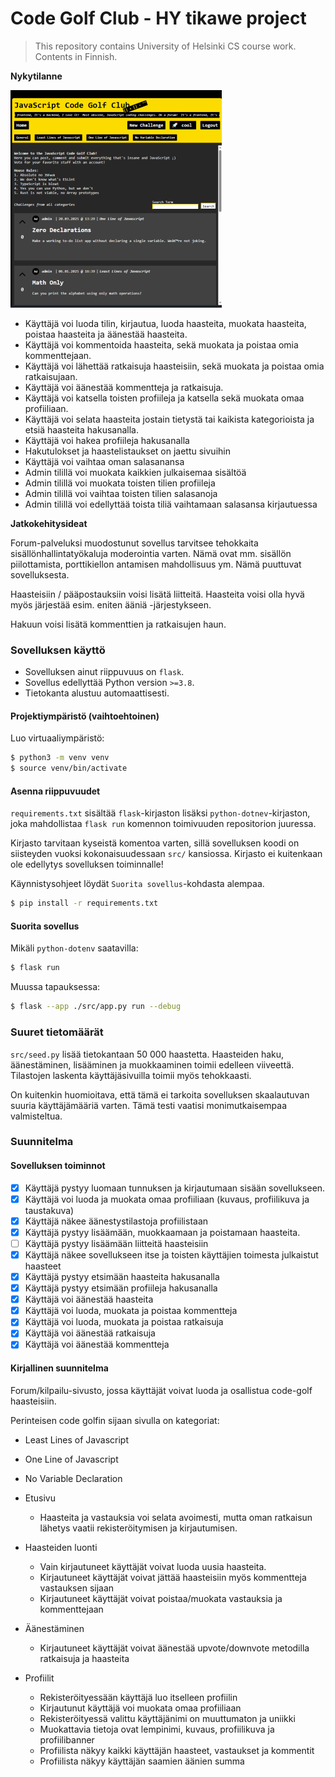 # Code Golf Club - HY tikawe project
> This repository contains University of Helsinki CS course work. Contents in Finnish.

**Nykytilanne**

![preview](preview.png)

- Käyttäjä voi luoda tilin, kirjautua, luoda haasteita, muokata haasteita, poistaa haasteita ja äänestää haasteita.
- Käyttäjä voi kommentoida haasteita, sekä muokata ja poistaa omia kommenttejaan.
- Käyttäjä voi lähettää ratkaisuja haasteisiin, sekä muokata ja poistaa omia ratkaisujaan.
- Käyttäjä voi äänestää kommentteja ja ratkaisuja.
- Käyttäjä voi katsella toisten profiileja ja katsella sekä muokata omaa profiiliaan.
- Käyttäjä voi selata haasteita jostain tietystä tai kaikista kategorioista ja etsiä haasteita hakusanalla.
- Käyttäjä voi hakea profiileja hakusanalla
- Hakutulokset ja haastelistaukset on jaettu sivuihin
- Käyttäjä voi vaihtaa oman salasanansa
- Admin tilillä voi muokata kaikkien julkaisemaa sisältöä
- Admin tilillä voi muokata toisten tilien profiileja
- Admin tilillä voi vaihtaa toisten tilien salasanoja
- Admin tilillä voi edellyttää toista tiliä vaihtamaan salasansa kirjautuessa

**Jatkokehitysideat**

Forum-palveluksi muodostunut sovellus tarvitsee tehokkaita sisällönhallintatyökaluja moderointia varten. Nämä ovat mm. sisällön piilottamista, porttikiellon antamisen mahdollisuus ym. Nämä puuttuvat sovelluksesta.

Haasteisiin / pääpostauksiin voisi lisätä liitteitä. Haasteita voisi olla hyvä myös järjestää esim. eniten ääniä -järjestykseen.

Hakuun voisi lisätä kommenttien ja ratkaisujen haun.

### Sovelluksen käyttö
- Sovelluksen ainut riippuvuus on `flask`.
- Sovellus edellyttää Python version `>=3.8`.
- Tietokanta alustuu automaattisesti.

#### Projektiympäristö (vaihtoehtoinen)
Luo virtuaaliympäristö:

```bash
$ python3 -m venv venv
$ source venv/bin/activate
```

#### Asenna riippuvuudet
`requirements.txt` sisältää `flask`-kirjaston lisäksi `python-dotnev`-kirjaston, joka mahdollistaa `flask run` komennon toimivuuden repositorion juuressa.

Kirjasto tarvitaan kyseistä komentoa varten, sillä sovelluksen koodi on siisteyden vuoksi kokonaisuudessaan `src/` kansiossa. Kirjasto ei kuitenkaan ole edellytys sovelluksen toiminnalle!

Käynnistysohjeet löydät `Suorita sovellus`-kohdasta alempaa.

```bash
$ pip install -r requirements.txt
```

#### Suorita sovellus
Mikäli `python-dotenv` saatavilla:

```bash
$ flask run
```

Muussa tapauksessa:

```bash
$ flask --app ./src/app.py run --debug
```

### Suuret tietomäärät
`src/seed.py` lisää tietokantaan 50 000 haastetta. Haasteiden haku, äänestäminen, lisääminen ja muokkaaminen toimii edelleen viiveettä.
Tilastojen laskenta käyttäjäsivuilla toimii myös tehokkaasti.

On kuitenkin huomioitava, että tämä ei tarkoita sovelluksen skaalautuvan suuria käyttäjämääriä varten. Tämä testi vaatisi monimutkaisempaa valmisteltua.

### Suunnitelma

#### Sovelluksen toiminnot
- [X] Käyttäjä pystyy luomaan tunnuksen ja kirjautumaan sisään sovellukseen.
- [X] Käyttäjä voi luoda ja muokata omaa profiiliaan (kuvaus, profiilikuva ja taustakuva)
- [X] Käyttäjä näkee äänestystilastoja profiilistaan
- [X] Käyttäjä pystyy lisäämään, muokkaamaan ja poistamaan haasteita.
- [ ] Käyttäjä pystyy lisäämään liitteitä haasteisiin
- [X] Käyttäjä näkee sovellukseen itse ja toisten käyttäjien toimesta julkaistut haasteet
- [X] Käyttäjä pystyy etsimään haasteita hakusanalla
- [X] Käyttäjä pystyy etsimään profiileja hakusanalla
- [X] Käyttäjä voi äänestää haasteita
- [X] Käyttäjä voi luoda, muokata ja poistaa kommentteja
- [X] Käyttäjä voi luoda, muokata ja poistaa ratkaisuja
- [X] Käyttäjä voi äänestää ratkaisuja
- [X] Käyttäjä voi äänestää kommentteja

#### Kirjallinen suunnitelma
Forum/kilpailu-sivusto, jossa käyttäjät voivat luoda ja osallistua code-golf haasteisiin.

Perinteisen code golfin sijaan sivulla on kategoriat:
- Least Lines of Javascript
- One Line of Javascript
- No Variable Declaration

- Etusivu
    - Haasteita ja vastauksia voi selata avoimesti, mutta oman ratkaisun lähetys vaatii rekisteröitymisen ja kirjautumisen.

- Haasteiden luonti
    - Vain kirjautuneet käyttäjät voivat luoda uusia haasteita.
    - Kirjautuneet käyttäjät voivat jättää haasteisiin myös kommentteja vastauksen sijaan
    - Kirjautuneet käyttäjät voivat poistaa/muokata vastauksia ja kommenttejaan

- Äänestäminen
    - Kirjautuneet käyttäjät voivat äänestää upvote/downvote metodilla ratkaisuja ja haasteita

- Profiilit
    - Rekisteröityessään käyttäjä luo itselleen profiilin
    - Kirjautunut käyttäjä voi muokata omaa profiiliaan
    - Rekisteröityessä valittu käyttäjänimi on muuttumaton ja uniikki
    - Muokattavia tietoja ovat lempinimi, kuvaus, profiilikuva ja profiilibanner
    - Profiilista näkyy kaikki käyttäjän haasteet, vastaukset ja kommentit
    - Profiilista näkyy käyttäjän saamien äänien summa
